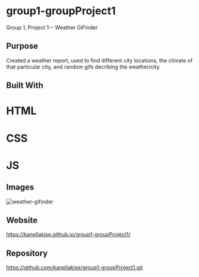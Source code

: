 # group1-groupProject1
Group 1, Project 1-- Weather GiFinder

## Purpose
Created a weather report, used to find different city locations, the climate of that particular city, and random gifs decribing the weather/city.

## Built With
# HTML
# CSS
# JS

## Images

![weather-gifinder](https://user-images.githubusercontent.com/81876258/139996005-1c2e928c-ca7f-4b35-9e11-f93b78de4eea.png)

## Website
https://kanellakise.github.io/group1-groupProject1/

## Repository
https://github.com/kanellakise/group1-groupProject1.git


